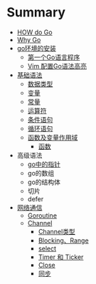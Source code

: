# Summary

* [HOW do Go](README.md)
* [Why Go](chapter1.md)
* [go环境的安装](1-gohuan-jing-de-an-zhuang.md)
  * [第一个Go语言程序](1-gohuan-jing-de-an-zhuang/di-yi-ge-go-yu-yan-cheng-xu.md)
  * [Vim 配置Go语法高亮](1-gohuan-jing-de-an-zhuang/vim-pei-zhi-go-yu-fa-gao-liang.md)
* [基础语法](ji-chu-yu-fa.md)
  * [数据类型](shu-ju-lei-xing.md)
  * [变量](bian-liang.md)
  * [常量](chang-liang.md)
  * [运算符](yun-suan-fu.md)
  * [条件语句](tiao-jian-yu-ju.md)
  * [循环语句](xun-huan-yu-ju.md)
  * [函数及变量作用域](han-shu-ji-bian-liang-zuo-yong-yu.md)
    * [函数](han-shu-ji-bian-liang-zuo-yong-yu/han-shu.md)
* 高级语法
  * [go中的指针](gozhong-de-zhi-zhen.md)
  * go的数组
  * go的结构体
  * 切片
  * defer
* [网络通信](wang-luo-tong-xin.md)
  * [Goroutine](goroutine.md)
  * [Channel ](channel.md)
    * [Channel类型](channel/channellei-xing.md)
    * [Blocking、Range](channel/blocking.md)
    * [select](channel/select.md)
    * [Timer 和 Ticker](time-he-ticker.md)
    * [Close](channel/close.md)
    * [同步](channel/tong-bu.md)

